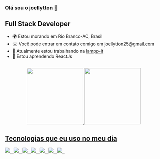 ### Olá sou o joellytton 👋

Full Stack Developer
-------------

* 🌍  Estou morando em Rio Branco-AC, Brasil
* ✉️   Você pode entrar em contato comigo em [joellytton25@gmail.com](mailto:joellytton25@gmail.com)
* 🚀  Atualmente estou trabalhando na [lampp-it](https://www.lampp-it.com.br/)
* 🧠  Estou aprendendo ReactJs
##

<div align="center">
  <a href="https://github.com/joellytton">
  <img height="180em" src="https://github-readme-stats.vercel.app/api?username=joellytton&show_icons=true&theme=github_dark&include_all_commits=true&count_private=true"/>
  <img height="180em" src="https://github-readme-stats.vercel.app/api/top-langs/?username=joellytton&layout=compact&langs_count=7&theme=github_dark"/>
</div>


## Tecnologias que eu uso no meu dia
<div style="display: inline_block">
<img src="https://img.shields.io/badge/HTML-239120?style=for-the-badge&logo=html5&logoColor=white"> &nbsp; 
<img src="https://img.shields.io/badge/JavaScript-323330?style=for-the-badge&logo=javascript&logoColor=F7DF1E"> &nbsp; 
<img src="https://img.shields.io/badge/PHP-777BB4?style=for-the-badge&logo=php&logoColor=white"> &nbsp; 
<img src="https://img.shields.io/badge/Java-ED8B00?style=for-the-badge&logo=java&logoColor=white"> &nbsp;
<img src="https://img.shields.io/badge/Laravel-FF2D20?style=for-the-badge&logo=laravel&logoColor=white"> &nbsp;
<img src="https://img.shields.io/badge/Oracle-F80000?style=for-the-badge&logo=oracle&logoColor=black"> &nbsp;
<img src="https://img.shields.io/badge/Linux-FCC624?style=for-the-badge&logo=linux&logoColor=black"> &nbsp;
</div><br/>
